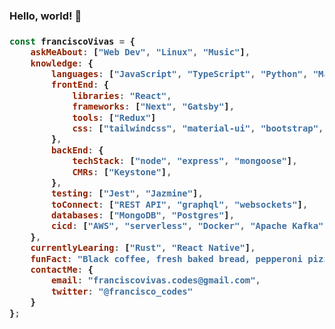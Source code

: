 ### Hello, world! 🦊

<!-- **Francisco-Vivas/francisco-vivas** is a ✨ _special_ ✨ repository because its `README.md` (this file) appears on your GitHub profile. -->
<h3>
    
```javascript
const franciscoVivas = {
    askMeAbout: ["Web Dev", "Linux", "Music"],
    knowledge: {
        languages: ["JavaScript", "TypeScript", "Python", "Matlab"],
        frontEnd: {
            libraries: "React",
            frameworks: ["Next", "Gatsby"],
            tools: ["Redux"]
            css: ["tailwindcss", "material-ui", "bootstrap", "ant design", "bulma"],
        },
        backEnd: {
            techStack: ["node", "express", "mongoose"],
            CMRs: ["Keystone"],
        },
        testing: ["Jest", "Jazmine"],
        toConnect: ["REST API", "graphql", "websockets"],
        databases: ["MongoDB", "Postgres"],
        cicd: ["AWS", "serverless", "Docker", "Apache Kafka", "Terraform"],
    },
    currentlyLearing: ["Rust", "React Native"],
    funFact: "Black coffee, fresh baked bread, pepperoni pizza + BBQ & chocolate donuts.",
    contactMe: {
        email: "franciscovivas.codes@gmail.com",
        twitter: "@francisco_codes"
    }
};
```
</h3>
